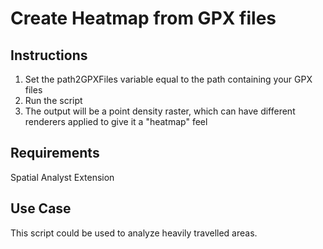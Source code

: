 Create Heatmap from GPX files
=========================

## Instructions

1. Set the path2GPXFiles variable equal to the path containing your GPX files
2. Run the script
3. The output will be a point density raster, which can have different renderers applied to give it a "heatmap" feel

## Requirements

Spatial Analyst Extension

## Use Case

This script could be used to analyze heavily travelled areas.